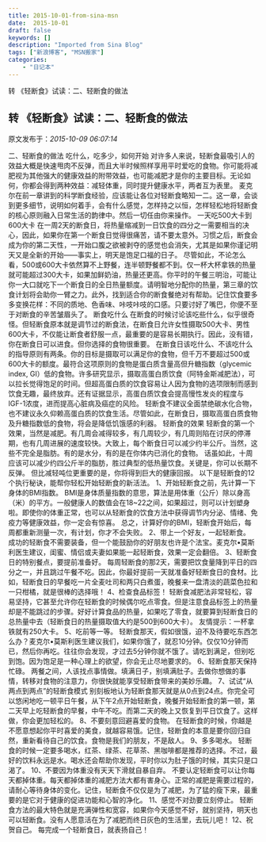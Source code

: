 ```yaml
---
title: 2015-10-01-from-sina-msn
date:  2015-10-01
draft: false
keywords: []
description: "Imported from Sina Blog"
tags: ["新浪博客", "MSN搬家"]
categories: 
    - "日记本"
---
```

转 《轻断食》试读：二、轻断食的做法
## 转 《轻断食》试读：二、轻断食的做法

 原文发布于：*2015-10-09 06:07:14*

二、轻断食的做法 吃什么，吃多少，如何开始
对许多人来说，轻断食最吸引人的效益大概是快速甩肉不反弹，而且大半时候照样享用平时爱吃的食物。你可能将减肥视为其他强大的健康效益的附带效益，也可能减肥才是你的主要目标。无论如何，你都会得到两种效益：减轻体重，同时提升健康水平，两者互为表里。
麦克尔在前一章讲到的科学断食经验，应该能让各位对轻断食略知一二。这一章，会谈到更多细节，说明如何着手，会有什么感觉，怎样持之以恒，怎样轻松地将轻断食的核心原则融入日常生活的韵律中。然后一切任由你来操作。
一天吃500大卡到600大卡
在一周2天的断食日，将热量缩减到一日饮食的四分之一需要相当的决心，因此，如果你在第一个断食日觉得很痛苦，请不要太意外。习惯之后，断食会成为你的第二天性，一开始口腹之欲被剥夺的感觉也会消失，尤其是如果你谨记明天又是全新的开始——事实上，明天是饱足口福的日子。
尽管如此，不论怎么看，500或600大卡依然算不上野餐，连半顿野餐都不到。仅一杯大杯拿铁的热量就可能超过300大卡，如果加鲜奶油，热量还更高。你平时的午餐三明治，可能让你一大口就吃下一个断食日的全日热量额度。请明智地分配你的热量，第三章的饮食计划将会助你一臂之力。此外，找到适合你的断食餐绝对有帮助。记住饮食要多多变换花样：不同的质地、色香味、咔吱咔吱的口感。只要讨好了嘴巴，你便不至于对断食的辛苦皱眉头了。
断食吃什么
在断食的时候讨论该吃些什么，似乎很奇怪。但轻断食原本就是调节过的断食法，在断食日允许女性摄取500大卡、男性600大卡，不仅能让断食者舒服一点，最重要的是容易长期执行。因此，没有错，你在断食日可以进食。但你选择的食物很重要。
在断食日该吃什么、不该吃什么的指导原则有两条。你的目标是摄取可以满足你的食物，但千万不要超过500或600大卡的额度。最符合这项原则的食物是蛋白质含量高但升糖指数（glycemic
index,
GI）低的食物。许多研究显示，摄取高蛋白质饮食（阿特金斯减肥法），可以拉长觉得饱足的时间。但超高蛋白质的饮食容易让人因为食物的选项限制而感到饮食无趣，最终放弃。还有证据显示，高蛋白质饮食会提高慢性发炎的程度与IGF-1浓度，进而提高心脏病及癌症的风险。
轻断食不建议全面禁绝碳水化合物，也不建议永久仰赖高蛋白质的饮食生活。尽管如此，在断食日，摄取高蛋白质食物及升糖指数低的食物，将会是降低饥饿感的利器。
轻断食的效果
轻断食的第一个效果，当然是减肥。有几周会减得较多，有几周较少，有几周则陷在讨厌的停滞期，也有几周进展的速度较快。大致上，每个断食日可以减少约半公斤。当然，这些不完全是脂肪。有的是水分，有的是在你体内已消化的食物。
话虽如此，十周应该可以减少约四公斤半的脂肪，胜过典型的低热量饮食。关键是，你可以长期不反弹。
但比减轻吨位更重要的是，你将得到巨大的健康回报。 以下是轻断食的12个执行秘诀，能帮你轻松开始轻断食的新活法。
1、开始轻断食之前，先计算一下身体的BMI指数。
BMI是身体质量指数的意思，算法是用体重（公斤）除以身高（米）的平方。一般健康人的数值会在18~22之间，如果超过，则可以计划塑身啦。即使你的体重正常，也可以从轻断食的饮食方法中获得调节内分泌、情绪、免疫力等健康效益，你一定会有惊喜。
总之，计算好你的BMI，轻断食开始后，每周都重新测量一次，有计划，你才不会失败。 2、带上一个好友，一起轻断食。
成功的轻断食不需要装备，但一个能鼓励你的好朋友也许是个法宝。麦克尔&bull;莫斯利医生建议，闺蜜、情侣或夫妻如果能一起轻断食，效果一定会翻倍。
3、轻断食日的特别餐点，要提前准备好。
每周轻断食的那2天，需要把饮食量降到平日的四分之一，并且跳过午餐不吃。因此，你最好提前一天就准备好轻断食日的食材。比如，轻断食日的早餐吃一片全麦吐司和两只白煮蛋，晚餐来一盘清淡的蔬菜色拉和一只柑橘，就是很棒的选择哦！
4、检查食品标签！
轻断食减肥法非常轻松，容易坚持，它甚至允许你在轻断食的时候偶尔吃点零食。但是注意食品标签上的热量却是不能跳过的步骤。好好计算食品的热量，如果吃了零食，就要算到轻断食日的总热量中去（轻断食日的热量摄取值大约是500到600大卡）。
友情提示：一杯拿铁就有250大卡。 5、吃前等一等。
轻断食那天，假如很饿，迫不及待要吃东西怎么办？麦克尔&bull;莫斯利医生建议我们，如果你饿了，就忍10分钟。仅仅10分钟而已，然后你再吃。往往你会发现，才过去5分钟你就不饿了。请吃到满足，但别吃到饱。因为饱足是一种心理上的欲望，你会无止尽地要求的。
6、轻断食那天保持忙碌。
两餐之间，人该找点事情做。填满日子，别填满肚子。去做你想做的事情，转移对食物的注意力，你很快就能享受轻断食带来的美妙乐趣。
7、试试“从两点到两点”的轻断食模式
别刻板地认为轻断食那天就是从0点到24点。你完全可以悠闲地吃一顿平日午餐，从下午2点开始轻断食，晚餐开始轻断食的第一顿，第二天早上吃轻断食的早餐，中午不吃。而第二天的晚上又恢复到平日饮食了。这样做，你会更加轻松的。
8、不要刻意回避喜爱的食物。
在轻断食的时候，你越是不愿意想起你平时喜爱的美食，就越容易饿。记住，轻断食的本意是要你回归自然，重新看待自己的饮食。食物是我们的朋友，不是敌人。
9、多多喝水。
轻断食的时候一定要多喝水，红茶、绿茶、花草茶、黑咖啡都是推荐的选择。不过，最好的饮料永远是水。喝水还会帮助你发现，平时你以为肚子饿的时候，其实只是口渴了。
10、不要因为体重没有天天下滑就自暴自弃。
不要认定轻断食可以让你每天都掉体重。每天都掉体重的减肥方法大都有害身心。正常的减肥是需要过程的，请耐心等待身体的变化。记住，轻断食不仅仅是为了减肥，为了猛的瘦下来，最重要的是它对于健康的促进功能和心智的净化。
11、感觉不对劲要立刻停止。
轻断食方法的最大特色就是充满弹性和宽容，如果你今天感觉不好，就别坚持，明天也可以轻断食。没有人愿意活在为了减肥而终日灰色的生活里，去玩儿吧！
12、祝贺自己。 每完成一个轻断食日，就表扬自己！


